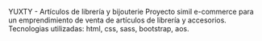 YUXTY - Artículos de librería y bijouterie
Proyecto simil e-commerce para un emprendimiento de venta de artículos de librería y accesorios. 
Tecnologias utilizadas: html, css, sass, bootstrap, aos.
